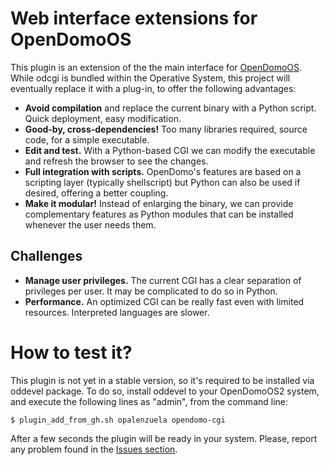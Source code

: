 Web interface extensions for OpenDomoOS
=======================================

This plugin is an extension of the the main interface for [OpenDomoOS](http://www.opendomo.com).  
While odcgi is bundled within the Operative System, this project will eventually replace it with
a plug-in, to offer the following advantages:

* **Avoid compilation** and replace the current binary with a Python script. Quick deployment, easy modification.
* **Good-by, cross-dependencies!** Too many libraries required, source code, for a simple executable.
* **Edit and test.** With a Python-based CGI we can modify the executable and refresh the browser to see the changes.
* **Full integration with scripts.** OpenDomo's features are based on a scripting layer (typically shellscript) but Python can also be used if desired, offering a better coupling. 
* **Make it modular!** Instead of enlarging the binary, we can provide complementary features as Python modules that can be installed whenever the user needs them.

Challenges
----------
* **Manage user privileges.** The current CGI has a clear separation of privileges per user. It may be complicated to do so in Python.
* **Performance.** An optimized CGI can be really fast even with limited resources. Interpreted languages are slower.

How to test it?
===============

This plugin is not yet in a stable version, so it's required to be installed via oddevel package. To do so, install oddevel to your OpenDomoOS2 system, and execute the following lines as "admin", from the command line:

    $ plugin_add_from_gh.sh opalenzuela opendomo-cgi
    
After a few seconds the plugin will be ready in your system. Please, report any problem found in the [Issues section](https://github.com/opalenzuela/opendomo-cgi/issues).

